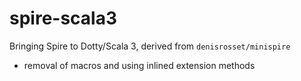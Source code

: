 # spire-scala3
Bringing Spire to Dotty/Scala 3, derived from `denisrosset/minispire`
- removal of macros and using inlined extension methods